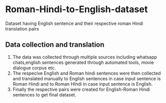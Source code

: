 # Roman-Hindi-to-English-dataset
Dataset having English sentence and their respective roman Hindi translation pairs

## Data collection and translation 
1. The data was collected through multiple sources including whatsapp chats,english sentences generated through automated tools, movie dialogue corpus etc.
2. The respecive English and Roman hindi sentences were then collected and translated manually to English sentences in case input sentence is Roman Hindi and to Roman HIndi in case input sentence is English.
3. Finally the respective pairs were created for English-Roman Hindi sentences to get final dataset.

